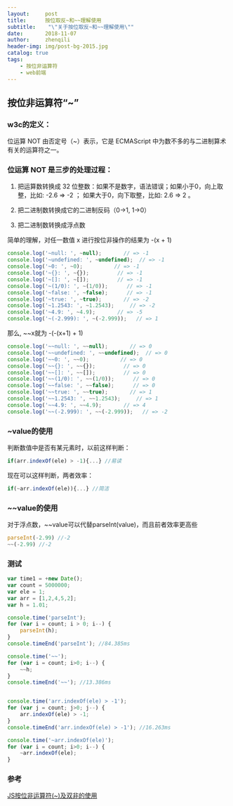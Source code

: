 ```yaml
---
layout:     post
title:      按位取反~和~~理解使用
subtitle:    "\"关于按位取反~和~~理解使用\""
date:       2018-11-07
author:     zhenqili
header-img: img/post-bg-2015.jpg
catalog: true
tags:
    - 按位非运算符
    - web前端
---
```


## 按位非运算符“~”

### w3c的定义：

位运算 NOT 由否定号（~）表示，它是 ECMAScript 中为数不多的与二进制算术有关的运算符之一。

### 位运算 NOT 是三步的处理过程：

1. 把运算数转换成 32 位整数：如果不是数字，语法错误；如果小于0，向上取整，比如: -2.6 => -2 ； 如果大于0，向下取整，比如: 2.6 => 2 。

2. 把二进制数转换成它的二进制反码（0->1, 1->0）

3. 把二进制数转换成浮点数

简单的理解，对任一数值 x 进行按位非操作的结果为 -(x + 1)

```js
console.log('~null: ', ~null);       // => -1
console.log('~undefined: ', ~undefined);  // => -1
console.log('~0: ', ~0);          // => -1
console.log('~{}: ', ~{});         // => -1
console.log('~[]: ', ~[]);         // => -1
console.log('~(1/0): ', ~(1/0));      // => -1
console.log('~false: ', ~false);      // => -1
console.log('~true: ', ~true);       // => -2
console.log('~1.2543: ', ~1.2543);     // => -2
console.log('~4.9: ', ~4.9);       // => -5
console.log('~(-2.999): ', ~(-2.999));   // => 1
```

那么, ~~x就为 -(-(x+1) + 1)

```js
console.log('~~null: ', ~~null);       // => 0
console.log('~~undefined: ', ~~undefined);  // => 0
console.log('~~0: ', ~~0);          // => 0
console.log('~~{}: ', ~~{});         // => 0
console.log('~~[]: ', ~~[]);         // => 0
console.log('~~(1/0): ', ~~(1/0));      // => 0
console.log('~~false: ', ~~false);      // => 0
console.log('~~true: ', ~~true);       // => 1
console.log('~~1.2543: ', ~~1.2543);     // => 1
console.log('~~4.9: ', ~~4.9);       // => 4
console.log('~~(-2.999): ', ~~(-2.999));   // => -2
```
### ~value的使用  
判断数值中是否有某元素时，以前这样判断：

```js
if(arr.indexOf(ele) > -1){...} //易读
```

现在可以这样判断，两者效率：

```js
if(~arr.indexOf(ele)){...} //简洁
```

### ~~value的使用

对于浮点数，~~value可以代替parseInt(value)，而且前者效率更高些

```js
parseInt(-2.99) //-2
~~(-2.99) //-2
```
### 测试

```js
var time1 = +new Date();
var count = 5000000;
var ele = 1;
var arr = [1,2,4,5,2];
var h = 1.01;

console.time('parseInt');
for (var i = count; i > 0; i--) {
    parseInt(h);
}
console.timeEnd('parseInt'); //84.385ms

console.time('~~');
for (var i = count; i>0; i--) {
    ~~h;
}
console.timeEnd('~~'); //13.386ms


console.time('arr.indexOf(ele) > -1');
for (var j = count; j>0; j--) {
    arr.indexOf(ele) > -1;
}
console.timeEnd('arr.indexOf(ele) > -1'); //16.263ms

console.time('~arr.indexOf(ele)');
for (var i = count; i>0; i--) {
    ~arr.indexOf(ele);
}
```

### 参考
[JS按位非运算符(~)及双非的使用](https://segmentfault.com/a/1190000003731938)
